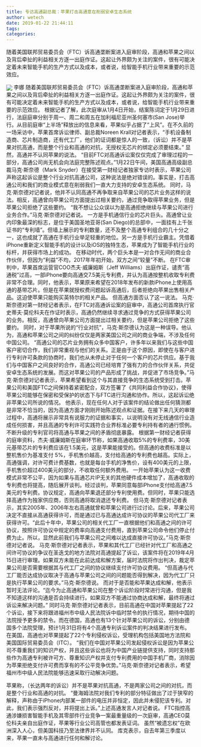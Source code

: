```yaml
---
title: 专访高通副总裁：苹果打击高通意在削弱安卓生态系统
author: wetech
date: 2019-01-22 21:44:11
tags: 
categories: 
---
```

随着美国联邦贸易委员会（FTC）诉高通垄断案进入庭审阶段，高通和苹果之间以及背后牵扯的利益相关方逐一出庭作证。这起让外界颇为关注的案件，很有可能决定着未来智能手机的生产方式以及成本，或者说，给智能手机行业带来重要的示范效应。
<!-- more -->
<img align="center" border="0" src="https://imgcdn.yicai.com/uppics/images/2019/01/317ed70a6b160301f908519ea93a62c2.jpg" />
李娜
随着美国联邦贸易委员会（FTC）诉高通垄断案进入庭审阶段，高通和苹果之间以及背后牵扯的利益相关方逐一出庭作证。这起让外界颇为关注的案件，很有可能决定着未来智能手机的生产方式以及成本，或者说，给智能手机行业带来重要的示范效应。
根据记者了解，此次庭审从1月4日开始，结案陈词定于1月29日进行，法庭庭审分别于周一、周二和周五在加利福尼亚州圣何塞市(San Jose)举行。从目前庭审“上半场”释放出的信息来看，苹果似乎占据了“上风”。在不久前的一场采访中，苹果首席诉讼律师、副总裁Noreen Krall对记者表示，“手机设备制造商、芯片制造商，还有代工厂，他们的证词都是惊人的一致，（诉讼）并不是苹果对抗高通，而是整个行业和高通的对抗，无授权无芯片的绑定必须要结束。”
显然，高通并不认同苹果的说法。
“目前FTC对高通诉讼案仅仅完成了审理过程的一部分，高通公司尚无机会向法庭完整陈述观点。”1月22日午间，美国高通高级副总裁马克·斯奈德（Mark Snyder）在接受第一财经记者独家专访时表示，苹果公司声称这起诉讼是整个行业对抗高通公司，这种说法是绝对错误的。事实是，打击高通公司和我们的商业模式意在削弱我们一直大力支持的安卓生态系统。
同时，马克·斯奈德对记者说，他并不认同高通不再争取来自苹果公司的芯片业务这样的说法。相反，高通曾向苹果公司方面提出过相关要约，通过竞争取得苹果业务，但是苹果公司拒绝了这些要约。
“我不想让公众误以为是高通拒绝继续与苹果公司进行业务合作。”马克·斯奈德对记者说。
一方是手机通信行业的芯片巨头。高通曾让业内印象最深的标志，是位于美国圣地亚哥(San Diego)的总部中，一面挂有上千张证书的“专利墙”。但墙上展示的专利数量，还不及整个高通专利组合的几十分之一，这也成就了高通在手机行业举足轻重的地位。另一方是手机行业霸主。凭借着iPhone重新定义智能手机的设计以及iOS的独特生态，苹果成为了智能手机行业的标杆，并获得市场上的成功。
在移动时代，两个巨头本是一对合作无间的商业合作伙伴，但因为“利益”不均，2017年年初开始，双方之间“较量”不断。
在FTC审判中，苹果首席运营官COO杰夫·威廉姆斯（Jeff Williams）出庭作证，谴责“高通税”过高，一部iPhone要向高通交7.5美元专利费，并认为高通按整机收取专利费非常不合理。同时，他表示，苹果原来希望在2018年发布的新款iPhone上使用高通的基带芯片。但是在苹果就授权费问题起诉高通后，后者拒绝向苹果出售相关产品。这迫使苹果只能购买英特尔的相关产品。
但高通方面否认了这一说法。
马克·斯奈德对第一财经记者表示，在FTC对高通诉讼案的庭审中，高通公司首席执行官史蒂夫·莫伦科夫在作证时表示，高通仍然继续寻求通过竞争的方式获得苹果公司的业务。相反，高通曾向苹果公司方面提出过相关要约，但是苹果公司拒绝了这些要约。
同时，对于苹果所说的“行业对抗”，马克·斯奈德认为这是一种误导。他认为，高通和苹果公司之间的纠纷仅仅是两家美国公司之间的商业争端，不涉及任何中国公司。
“高通公司的芯片业务拥有众多中国客户，许多年以来我们与这些中国客户密切合作，我们非常重视与他们的关系。正是由于这个原因，即使在与客户进行专利许可条款的协商时，我们也从未停止对于任何一个客户的芯片供应。基于我们与中国客户之间良好的合作，高通公司已经培育了强有力的合作伙伴关系，共促安卓生态系统的发展。而这对苹果公司的产品形成了挑战，并促进了市场竞争。”马克·斯奈德对记者表示，苹果希望看到这个与其直接竞争的生态系统受到打击。苹果公司和美国FTC之间保持着紧密配合，双方签署了《共同利益合作协议》，使得苹果公司能够在保密和受保护的状态下与FTC进行沟通和协作。所以，这起诉讼绝非苹果公司所说的情况。
他表示，现在任何人对于该案件的结论做出任何猜测都是非常不恰当的，因为高通方面才刚刚开始陈述观点和证据。在接下来几天的审理过程中，高通将展示非常具有说服力的证据和事实，以说明没有对无线通信行业造成任何损害，并且高通的专利许可实践符合业界标准必要专利持有者的通行惯例。
不断升级的专利官司将高通与苹果之间的矛盾彻底暴露。
根据第一财经记者获得的庭审资料，杰夫·威廉姆斯在庭审环节称，如果高通收取5%的专利费率，30美元基带芯片的专利费应该在1.5美元，这是苹果能接受的。但高通的收费标准是以整机售价为基准支付 5%，手机售价越高，支付给高通的专利费也越高。实际上，高通强调，对许可费计费基数，也就是每台手机的净售价，设有400美元的上限，手机售价超过400美元的部分，不收取任何额外费用。
一开始苹果认为这一收费模式非常不公平，因为如果与高通芯片IP无关的其他硬件成本增加了，高通收取的专利费也将提高，随后展开谈判。经过谈判，苹果同意每部iPhone支付给高通7.5美元的专利费。协议规定，高通向苹果退还部分专利使用费。但同时，苹果只能选择高通作为独家供应商，否则高通将取消退还专利费。
但马克·斯奈德对记者表示，其实2005年、2006年左右高通就曾和苹果公司进行过讨论。后来，苹果公司决定不直接从高通获得许可，而是通过已与高通达成许可协议的苹果公司代工厂来获得许可。“此后十年中，苹果公司的相关代工厂一直根据他们和高通之间的许可协议，按照许可协议中规定的费率向高通支付费用，直到苹果公司命令他们停止付费为止。所以，显然此前我们与苹果公司之间难以达成直接许可协议。”马克·斯奈德对记者说。
马克·斯奈德对记者表示，苹果和其代工厂已经针对代工厂和高通之间许可协议的争议在圣迭戈的地方法院对高通提起了诉讼，该案件将在2019年4月15日进行审理。如果双方未能在此前达成和解方案，届时法院将作出判决，裁定苹果公司是否需要根据其与代工厂之间的协议继续支付许可协议费用。
“但高通与代工厂能否达成协议取决于高通与苹果公司之间的问题能否得到解决，因为代工厂只是执行苹果公司的要求。”马克·斯奈德说。
而对于是否能和苹果达成和解，他表示暂时无法评论。“迄今为止高通和苹果公司在整个诉讼阶段时常进行沟通，但是我不知道这样的沟通是否会持续进行。如果双方不能通过协商达成和解，最终将通过诉讼来解决问题。”
同时马克·斯奈德对记者表示，目前高通在中国对苹果提起了22个诉讼，接下来将跟进福州市中级人民法院诉中临时禁令的执行情况，期待中国的法院授予更多的禁令。而在德国，高通也有13个针对苹果公司的诉讼，分别由德国多个法院受理，预计1月31日将有4个高通专利诉讼案件的判决结果进行发布。在美国，高通也对苹果提起了22个专利侵权诉讼，受理机构包括美国地方法院和美国国际贸易委员会（ITC）。
“我们在中国对苹果公司发起侵权诉讼是因为苹果公司不尊重我们的知识产权，并且这些诉讼也将为中国产业链提供支持，同时支持那些作为高通专利被许可方、尊重知识产权并支付专利费用的中国手机厂商，消除因为苹果拒绝支付许可费而享有的不公平竞争优势。”马克·斯奈德对记者表示，希望福州市中级人民法院能够迅速采取行动解决问题。
 
 
苹果称，（长达两年的诉讼）并不是苹果对抗高通，不是两家公司之间的对抗，而是整个行业和高通的对抗。
“曼海姆法院对我们专利的部分特征做出了过于狭窄的解释，声称由于iPhone内部某一部件的电压并非恒定，因此并未侵犯该专利。对此，我们表示强烈反对，并将提出上诉。”上述高通发言人对记者说。
FTC指控高通涉嫌损害智能手机及其零部件行业竞争一案最重量级的一次庭审，高通CEO莫伦科夫亲自出庭作证，苹果等行业公司高管也都发表证词。
虽然“被遗忘权”在欧洲深入人心，但美国科技乃至法律界并不认同。
库克表示，自去年第三季度以来，苹果一直未与高通进行任何和解讨论。
